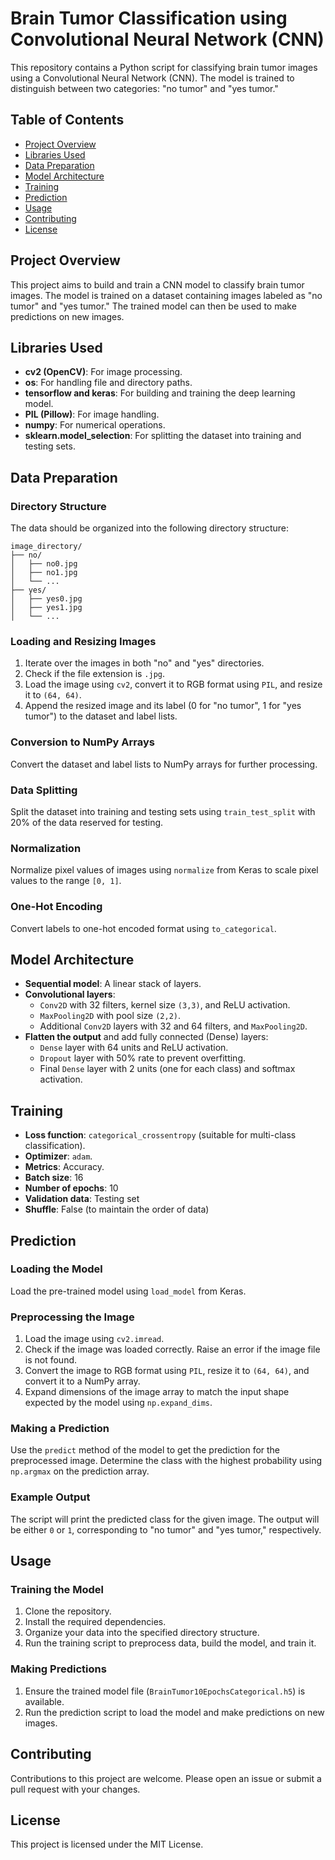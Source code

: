 

# Brain Tumor Classification using Convolutional Neural Network (CNN)

This repository contains a Python script for classifying brain tumor images using a Convolutional Neural Network (CNN). The model is trained to distinguish between two categories: "no tumor" and "yes tumor."

## Table of Contents
- [Project Overview](#project-overview)
- [Libraries Used](#libraries-used)
- [Data Preparation](#data-preparation)
- [Model Architecture](#model-architecture)
- [Training](#training)
- [Prediction](#prediction)
- [Usage](#usage)
- [Contributing](#contributing)
- [License](#license)

## Project Overview
This project aims to build and train a CNN model to classify brain tumor images. The model is trained on a dataset containing images labeled as "no tumor" and "yes tumor." The trained model can then be used to make predictions on new images.

## Libraries Used
- **cv2 (OpenCV)**: For image processing.
- **os**: For handling file and directory paths.
- **tensorflow and keras**: For building and training the deep learning model.
- **PIL (Pillow)**: For image handling.
- **numpy**: For numerical operations.
- **sklearn.model_selection**: For splitting the dataset into training and testing sets.

## Data Preparation
### Directory Structure
The data should be organized into the following directory structure:
```
image_directory/
├── no/
│   ├── no0.jpg
│   ├── no1.jpg
│   └── ...
├── yes/
│   ├── yes0.jpg
│   ├── yes1.jpg
│   └── ...
```

### Loading and Resizing Images
1. Iterate over the images in both "no" and "yes" directories.
2. Check if the file extension is `.jpg`.
3. Load the image using `cv2`, convert it to RGB format using `PIL`, and resize it to `(64, 64)`.
4. Append the resized image and its label (0 for "no tumor", 1 for "yes tumor") to the dataset and label lists.

### Conversion to NumPy Arrays
Convert the dataset and label lists to NumPy arrays for further processing.

### Data Splitting
Split the dataset into training and testing sets using `train_test_split` with 20% of the data reserved for testing.

### Normalization
Normalize pixel values of images using `normalize` from Keras to scale pixel values to the range `[0, 1]`.

### One-Hot Encoding
Convert labels to one-hot encoded format using `to_categorical`.

## Model Architecture
- **Sequential model**: A linear stack of layers.
- **Convolutional layers**:
  - `Conv2D` with 32 filters, kernel size `(3,3)`, and ReLU activation.
  - `MaxPooling2D` with pool size `(2,2)`.
  - Additional `Conv2D` layers with 32 and 64 filters, and `MaxPooling2D`.
- **Flatten the output** and add fully connected (Dense) layers:
  - `Dense` layer with 64 units and ReLU activation.
  - `Dropout` layer with 50% rate to prevent overfitting.
  - Final `Dense` layer with 2 units (one for each class) and softmax activation.

## Training
- **Loss function**: `categorical_crossentropy` (suitable for multi-class classification).
- **Optimizer**: `adam`.
- **Metrics**: Accuracy.
- **Batch size**: 16
- **Number of epochs**: 10
- **Validation data**: Testing set
- **Shuffle**: False (to maintain the order of data)

## Prediction
### Loading the Model
Load the pre-trained model using `load_model` from Keras.

### Preprocessing the Image
1. Load the image using `cv2.imread`.
2. Check if the image was loaded correctly. Raise an error if the image file is not found.
3. Convert the image to RGB format using `PIL`, resize it to `(64, 64)`, and convert it to a NumPy array.
4. Expand dimensions of the image array to match the input shape expected by the model using `np.expand_dims`.

### Making a Prediction
Use the `predict` method of the model to get the prediction for the preprocessed image. Determine the class with the highest probability using `np.argmax` on the prediction array.

### Example Output
The script will print the predicted class for the given image. The output will be either `0` or `1`, corresponding to "no tumor" and "yes tumor," respectively.

## Usage
### Training the Model
1. Clone the repository.
2. Install the required dependencies.
3. Organize your data into the specified directory structure.
4. Run the training script to preprocess data, build the model, and train it.

### Making Predictions
1. Ensure the trained model file (`BrainTumor10EpochsCategorical.h5`) is available.
2. Run the prediction script to load the model and make predictions on new images.

## Contributing
Contributions to this project are welcome. Please open an issue or submit a pull request with your changes.

## License
This project is licensed under the MIT License.
